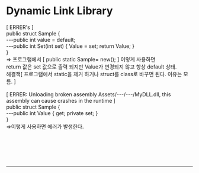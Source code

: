 # Dynamic Link Library
[ ERRER's ]
<br>public struct Sample {
<br>---public int value = default;
<br>---public int Set(int set) { Value = set; return Value; }
<br>}
<br>=> 프로그램에서 [ public static Sample= new(); ] 이렇게 사용하면
<br>return 값은 set 값으로 출력 되지만 Value가 변경되지 않고 항상 default 상태.
<br>해결책[ 프로그램에서 static을 제거 하거나 struct를 class로 바꾸면 된다. 이유는 모름. ]
<br>
<br>[ ERRER: Unloading broken assembly Assets/---/---/MyDLL.dll, this assembly can cause crashes in the runtime ]
<br>public struct Sample {
<br>---public int Value { get; private set; }
<br>}
<br>=>이렇게 사용하면 에러가 발생한다.
<br>
<br>
<br>
<br>
<br>
<br><hr>

